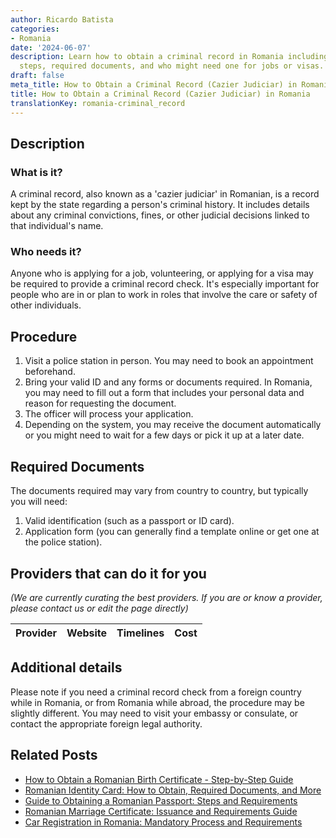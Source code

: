 ```yaml
---
author: Ricardo Batista
categories:
- Romania
date: '2024-06-07'
description: Learn how to obtain a criminal record in Romania including necessary
  steps, required documents, and who might need one for jobs or visas.
draft: false
meta_title: How to Obtain a Criminal Record (Cazier Judiciar) in Romania
title: How to Obtain a Criminal Record (Cazier Judiciar) in Romania
translationKey: romania-criminal_record
---
```


## Description
### What is it?
A criminal record, also known as a 'cazier judiciar' in Romanian, is a record kept by the state regarding a person's criminal history. It includes details about any criminal convictions, fines, or other judicial decisions linked to that individual's name.

### Who needs it?
Anyone who is applying for a job, volunteering, or applying for a visa may be required to provide a criminal record check. It's especially important for people who are in or plan to work in roles that involve the care or safety of other individuals. 

## Procedure
1. Visit a police station in person. You may need to book an appointment beforehand. 
2. Bring your valid ID and any forms or documents required. In Romania, you may need to fill out a form that includes your personal data and reason for requesting the document. 
3. The officer will process your application. 
4. Depending on the system, you may receive the document automatically or you might need to wait for a few days or pick it up at a later date. 

## Required Documents
The documents required may vary from country to country, but typically you will need: 

1. Valid identification (such as a passport or ID card).
2. Application form (you can generally find a template online or get one at the police station).

## Providers that can do it for you
_(We are currently curating the best providers. If you are or know a provider, please contact us or edit the page directly)_

| Provider        |     Website     |     Timelines    |       Cost      |
| :-------------: | :-------------: |  :-------------: | :-------------: |

## Additional details
Please note if you need a criminal record check from a foreign country while in Romania, or from Romania while abroad, the procedure may be slightly different. You may need to visit your embassy or consulate, or contact the appropriate foreign legal authority.


## Related Posts

- [How to Obtain a Romanian Birth Certificate - Step-by-Step Guide](https://tramitit.com/guides/romania/birth_certificate/)
- [Romanian Identity Card: How to Obtain, Required Documents, and More](https://tramitit.com/guides/romania/identity_card/)
- [Guide to Obtaining a Romanian Passport: Steps and Requirements](https://tramitit.com/guides/romania/passport/)
- [Romanian Marriage Certificate: Issuance and Requirements Guide](https://tramitit.com/guides/romania/marriage_certificate/)
- [Car Registration in Romania: Mandatory Process and Requirements](https://tramitit.com/guides/romania/car_registration/)